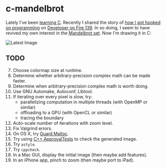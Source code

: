 # c-mandelbrot

Lately I've been [learning C](http://www.schmonz.com/2016/06/18/training-tdd-for-embedded-c/).
Recently I shared the story of
[how I got hooked on programming](http://www.schmonz.com/2007/06/29/when-programming-chose-me/)
on [Developer on Fire 139](http://www.schmonz.com/talk/20160616-developer-on-fire/).
In so doing, I seem to have revived my own interest in the
[Mandelbrot set](https://en.wikipedia.org/wiki/Mandelbrot_set).
Now I'm drawing it in C:

![Latest Image](https://github.com/schmonz/c-mandelbrot/raw/master/pngelbrot.png)

## TODO

7. Choose colormap size at runtime.
7. Determine whether arbitrary-precision complex math can be made faster.
7. Determine when arbitrary-precision complex math is worth doing.
7. Use GNU Automake, Autoconf, Libtool.
7. If iterating over every pixel is slow, try:
    - parallelizing computation in multiple threads (with OpenMP or similar)
    - offloading to a GPU (with OpenCL or similar)
    - tracing the boundary
7. Auto-scale number of iterations with zoom level.
7. Fix Valgrind errors.
7. On OS X, try
   [Guard Malloc](https://developer.apple.com/library/mac/documentation/Performance/Conceptual/ManagingMemory/Articles/MallocDebug.html).
7. Try using
   [C++ ApprovalTests](https://github.com/approvals/ApprovalTests.cpp)
   to check the generated image.
7. Try `astyle`.
7. Try `cppcheck`.
7. In a Mac GUI, display the initial image (then maybe add features).
7. In an iPhone app, pinch to zoom (then maybe port to iPad).
